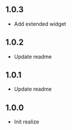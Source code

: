 ## 1.0.3

  - Add extended widget

## 1.0.2

  - Update readme

## 1.0.1

  - Update readme

## 1.0.0

  - Init realize 
